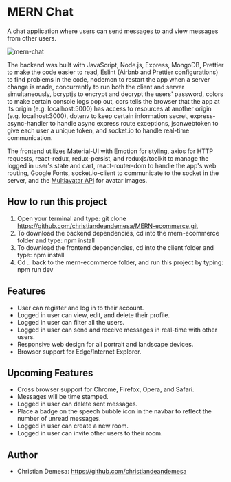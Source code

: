 # MERN Chat
A chat application where users can send messages to and view messages from other users.

![mern-chat](https://user-images.githubusercontent.com/85912934/214217640-c8d99ed8-65b6-4d3d-968c-7ccc9cb75509.png)

The backend was built with JavaScript, Node.js, Express, MongoDB, Prettier to make the code easier 
to read, Eslint (Airbnb and Prettier configurations) to find problems in the code, nodemon to 
restart the app when a server change is made, concurrently to run both the client and server 
simultaneously, bcryptjs to encrypt and decrypt the users' password, colors to make certain 
console logs pop out, cors tells the browser that the app at its origin (e.g. localhost:5000) has 
access to resources at another origin (e.g. localhost:3000), dotenv to keep certain information 
secret, express-async-handler to handle async express route exceptions, jsonwebtoken to give each 
user a unique token, and socket.io to handle real-time communication. 

The frontend utilizes Material-UI with Emotion for styling, axios for HTTP requests, react-redux, 
redux-persist, and reduxjs/toolkit to manage the logged in user's state and cart, react-router-dom to 
handle the app's web routing, Google Fonts, socket.io-client to communicate to the socket in the server, and the 
[Multiavatar API](https://multiavatar.com/) for avatar images.

## How to run this project
1. Open your terminal and type: git clone https://github.com/christiandeandemesa/MERN-ecommerce.git
2. To download the backend dependencies, cd into the mern-ecommerce folder and type: npm install
3. To download the frontend dependencies, cd into the client folder and type: npm install
4. Cd .. back to the mern-ecommerce folder, and run this project by typing: npm run dev

## Features
- User can register and log in to their account.
- Logged in user can view, edit, and delete their profile.
- Logged in user can filter all the users.
- Logged in user can send and receive messages in real-time with other users.
- Responsive web design for all portrait and landscape devices.
- Browser support for Edge/Internet Explorer.

## Upcoming Features
- Cross browser support for Chrome, Firefox, Opera, and Safari.
- Messages will be time stamped.
- Logged in user can delete sent messages.
- Place a badge on the speech bubble icon in the navbar to reflect the number of unread messages.
- Logged in user can create a new room.
- Logged in user can invite other users to their room.

## Author
- Christian Demesa: https://github.com/christiandeandemesa
